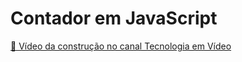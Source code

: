 # Contador em JavaScript

[🎥 Vídeo da construção no canal Tecnologia em Vídeo](https://youtu.be/JqMgO-ksCy4)